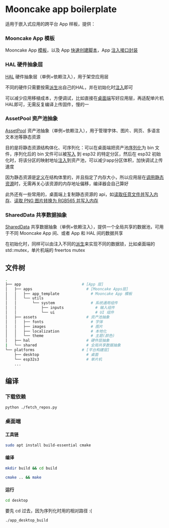 # Mooncake app boilerplate

适用于嵌入式应用的跨平台 App 样板，提供：

### Mooncake App 模板

Mooncake App [模板](https://github.com/Forairaaaaa/mooncake_app_boilerplate/tree/main/app/apps/app_template)，以及 App [快速创建脚本](https://github.com/Forairaaaaa/mooncake_app_boilerplate/blob/main/app/apps/app_generator.py)，App [注入接口封装](https://github.com/Forairaaaaa/mooncake_app_boilerplate/blob/main/app/apps/apps.h)

### HAL 硬件抽象层

[HAL](https://github.com/Forairaaaaa/mooncake_app_boilerplate/blob/main/app/hal/hal.h#L26) 硬件抽象层（单例+依赖注入），用于架空应用层

不同的硬件只需要按需[派生](https://github.com/Forairaaaaa/mooncake_app_boilerplate/blob/main/platforms/esp32s3/main/hal_esp32s3/hal_esp32s3.h#L13)出自己的HAL，并在初始化时[注入](https://github.com/Forairaaaaa/mooncake_app_boilerplate/blob/main/platforms/esp32s3/main/app_main.cpp#L52)即可

可以减少应用移植成本，方便调试，比如直接在[桌面端](https://github.com/Forairaaaaa/mooncake_app_boilerplate/blob/main/platforms/desktop/hal_desktop/hal_desktop.hpp#L21)写好应用层，再适配单片机HAL即可，无需反复编译上传固件，慢的一

### AssetPool 资产池抽象

[AssetPool](https://github.com/Forairaaaaa/mooncake_app_boilerplate/blob/main/platforms/desktop/hal_desktop/hal_desktop.hpp#L21) 资产池抽象（单例+依赖注入），用于管理字体、图片、网页、多语言文本池等静态资源

目的是将静态资源结构体化、可序列化：可以在桌面端把资产池[序列化](https://github.com/Forairaaaaa/mooncake_app_boilerplate/blob/main/platforms/desktop/main.cpp#L22)为 bin 文件，序列化后的 bin 文件可以被[写入](https://github.com/Forairaaaaa/mooncake_app_boilerplate/blob/main/platforms/esp32s3/upload_asset_pool.sh) 到 esp32 的特定分区，然后在 esp32 初始化时，将该分区的映射地址[注入](https://github.com/Forairaaaaa/mooncake_app_boilerplate/blob/main/platforms/esp32s3/main/app_main.cpp#L27)到资产池，可以减少app分区体积，加快调试上传速度

因为静态资源是[定义](https://github.com/Forairaaaaa/Regina/blob/main/app/assets/images/types.h#L29)在结构体里的，并且指定了内存大小，所以应用层在[调用静态资源](https://github.com/Forairaaaaa/Regina/blob/main/app/apps/app_startup_anim/app_startup_anim.cpp#L52)时，无需再关心该资源的内存地址偏移，编译器会自己算好

此外还有一些常用的，桌面端上复制静态资源的 api，如[读取任意文件并写入内存](https://github.com/Forairaaaaa/mooncake_app_boilerplate/blob/main/app/assets/assets.cpp#L113)、[读取 PNG 图片转换为 RGB565 并写入内存](https://github.com/Forairaaaaa/mooncake_app_boilerplate/blob/main/app/assets/assets.cpp#L143)

### SharedData 共享数据抽象

[SharedData](https://github.com/Forairaaaaa/mooncake_app_boilerplate/blob/main/app/shared/shared.h#L21) 共享数据抽象（单例+依赖注入），提供一个全局共享的数据池，可用于不同 Mooncake App 间、或者 App 和 HAL 间的数据共享

在初始化时，同样可以由注入不同的[派生](https://github.com/Forairaaaaa/mooncake_app_boilerplate/blob/main/app/shared/shared.h#L88)来实现不同的数据锁，比如桌面端的 std::mutex，单片机端的 freertos mutex

## 文件树

```sh
.
├── app                           # [App 层]
│   ├── apps                        # [Mooncake Apps层]
│   │   ├── app_template              # Mooncake App 模板
│   │   └── utils
│   │       └── system                # 系统通用组件
│   │           ├── inputs              # 输入组件
│   │           └── ui                  # UI 组件
│   ├── assets                      # 资产池抽象
│   │   ├── fonts                     # 字体
│   │   ├── images                    # 图片
│   │   ├── localization              # 本地化
│   │   └── theme                     # 主题(颜色)
│   ├── hal                         # 硬件层抽象
|   └── shared                      # 全局共享数据抽象
└── platforms                     # [平台构建层]
    ├── desktop                     # 桌面
    └── esp32s3                     # 单片机
    ...
```

## 编译

### 下载依赖

```bash
python ./fetch_repos.py
```

### 桌面端

#### 工具链

```bash
sudo apt install build-essential cmake
```

#### 编译

```bash
mkdir build && cd build
```
```bash
cmake .. && make
```
#### 运行

```bash
cd desktop
```

要先 cd 过去，因为序列化时用的相对路径 :(

```bash
./app_desktop_build
```
